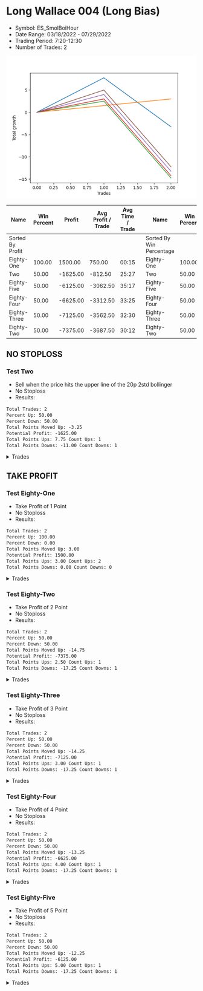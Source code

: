 # Long Wallace 004 (Long Bias)
- Symbol: ES_SmolBoiHour
- Date Range: 03/18/2022 - 07/29/2022
- Trading Period: 7:20-12:30
- Number of Trades: 2

![Plot](LongWallace004ES_SmolBoiHour(LongBias).png)

| Name | Win Percent | Profit | Avg Profit / Trade | Avg Time / Trade |      | Name | Win Percent | Profit | Avg Profit / Trade | Avg Time / Trade |
| ---- | ----------- | ------ | ------------------ | ---------------- | ---- | ---- | ----------- | ------ | ------------------ | ---------------- |
| Sorted By <br> Profit | | | | | | Sorted By <br> Win Percentage ||||
| Eighty-One | 100.00 | 1500.00 | 750.00 | 00:15 |     | Eighty-One | 100.00 | 1500.00 | 750.00 | 00:15 |
| Two | 50.00 | -1625.00 | -812.50 | 25:27 |     | Two | 50.00 | -1625.00 | -812.50 | 25:27 |
| Eighty-Five | 50.00 | -6125.00 | -3062.50 | 35:17 |     | Eighty-Five | 50.00 | -6125.00 | -3062.50 | 35:17 |
| Eighty-Four | 50.00 | -6625.00 | -3312.50 | 33:25 |     | Eighty-Four | 50.00 | -6625.00 | -3312.50 | 33:25 |
| Eighty-Three | 50.00 | -7125.00 | -3562.50 | 32:30 |     | Eighty-Three | 50.00 | -7125.00 | -3562.50 | 32:30 |
| Eighty-Two | 50.00 | -7375.00 | -3687.50 | 30:12 |     | Eighty-Two | 50.00 | -7375.00 | -3687.50 | 30:12 |

## NO STOPLOSS

### Test Two
* Sell when the price hits the upper line of the 20p 2std bollinger
* No Stoploss
* Results:
```
Total Trades: 2
Percent Up: 50.00
Percent Down: 50.00
Total Points Moved Up: -3.25
Potential Profit: -1625.00
Total Points Ups: 7.75 Count Ups: 1
Total Points Downs: -11.00 Count Downs: 1
```

<details><summary>Trades</summary>

<code>In: 2022-03-25 08:30:00		Out: 2022-03-25 08:41:45		Total Position Time: 11:45		Total Move Up: 7.75		Total to Date: 7.75</code> <br />
<code>In: 2022-03-28 08:28:00		Out: 2022-03-28 09:07:10		Total Position Time: 39:10		Total Move Up: -11.00		Total to Date: -3.25</code> <br />


</details>

## TAKE PROFIT

### Test Eighty-One
* Take Profit of 1 Point
* No Stoploss
* Results:
```
Total Trades: 2
Percent Up: 100.00
Percent Down: 0.00
Total Points Moved Up: 3.00
Potential Profit: 1500.00
Total Points Ups: 3.00 Count Ups: 2
Total Points Downs: 0.00 Count Downs: 0
```

<details><summary>Trades</summary>

<code>In: 2022-03-25 08:30:00		Out: 2022-03-25 08:30:20		Total Position Time: 00:20		Total Move Up: 1.50		Total to Date: 1.50</code> <br />
<code>In: 2022-03-28 08:28:00		Out: 2022-03-28 08:28:10		Total Position Time: 00:10		Total Move Up: 1.50		Total to Date: 3.00</code> <br />


</details>

### Test Eighty-Two
* Take Profit of 2 Point
* No Stoploss
* Results:
```
Total Trades: 2
Percent Up: 50.00
Percent Down: 50.00
Total Points Moved Up: -14.75
Potential Profit: -7375.00
Total Points Ups: 2.50 Count Ups: 1
Total Points Downs: -17.25 Count Downs: 1
```

<details><summary>Trades</summary>

<code>In: 2022-03-25 08:30:00		Out: 2022-03-25 08:30:30		Total Position Time: 00:30		Total Move Up: 2.50		Total to Date: 2.50</code> <br />
<code>In: 2022-03-28 08:28:00		Out: 2022-03-28 09:27:55		Total Position Time: 59:55		Total Move Up: -17.25		Total to Date: -14.75</code> <br />


</details>

### Test Eighty-Three
* Take Profit of 3 Point
* No Stoploss
* Results:
```
Total Trades: 2
Percent Up: 50.00
Percent Down: 50.00
Total Points Moved Up: -14.25
Potential Profit: -7125.00
Total Points Ups: 3.00 Count Ups: 1
Total Points Downs: -17.25 Count Downs: 1
```

<details><summary>Trades</summary>

<code>In: 2022-03-25 08:30:00		Out: 2022-03-25 08:35:05		Total Position Time: 05:05		Total Move Up: 3.00		Total to Date: 3.00</code> <br />
<code>In: 2022-03-28 08:28:00		Out: 2022-03-28 09:27:55		Total Position Time: 59:55		Total Move Up: -17.25		Total to Date: -14.25</code> <br />


</details>

### Test Eighty-Four
* Take Profit of 4 Point
* No Stoploss
* Results:
```
Total Trades: 2
Percent Up: 50.00
Percent Down: 50.00
Total Points Moved Up: -13.25
Potential Profit: -6625.00
Total Points Ups: 4.00 Count Ups: 1
Total Points Downs: -17.25 Count Downs: 1
```

<details><summary>Trades</summary>

<code>In: 2022-03-25 08:30:00		Out: 2022-03-25 08:36:55		Total Position Time: 06:55		Total Move Up: 4.00		Total to Date: 4.00</code> <br />
<code>In: 2022-03-28 08:28:00		Out: 2022-03-28 09:27:55		Total Position Time: 59:55		Total Move Up: -17.25		Total to Date: -13.25</code> <br />


</details>

### Test Eighty-Five
* Take Profit of 5 Point
* No Stoploss
* Results:
```
Total Trades: 2
Percent Up: 50.00
Percent Down: 50.00
Total Points Moved Up: -12.25
Potential Profit: -6125.00
Total Points Ups: 5.00 Count Ups: 1
Total Points Downs: -17.25 Count Downs: 1
```

<details><summary>Trades</summary>

<code>In: 2022-03-25 08:30:00		Out: 2022-03-25 08:40:40		Total Position Time: 10:40		Total Move Up: 5.00		Total to Date: 5.00</code> <br />
<code>In: 2022-03-28 08:28:00		Out: 2022-03-28 09:27:55		Total Position Time: 59:55		Total Move Up: -17.25		Total to Date: -12.25</code> <br />


</details>